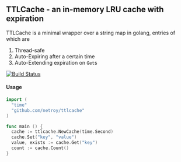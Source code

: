 ## TTLCache - an in-memory LRU cache with expiration

TTLCache is a minimal wrapper over a string map in golang, entries of which are
1. Thread-safe
2. Auto-Expiring after a certain time
3. Auto-Extending expiration on `Get`s

[![Build Status](https://travis-ci.org/netroy/ttlcache.svg)](https://travis-ci.org/netroy/ttlcache)

#### Usage
```go
import (
  "time"
  "github.com/netroy/ttlcache"
)

func main () {
  cache := ttlcache.NewCache(time.Second)
  cache.Set("key", "value")
  value, exists := cache.Get("key")
  count := cache.Count()
}
```